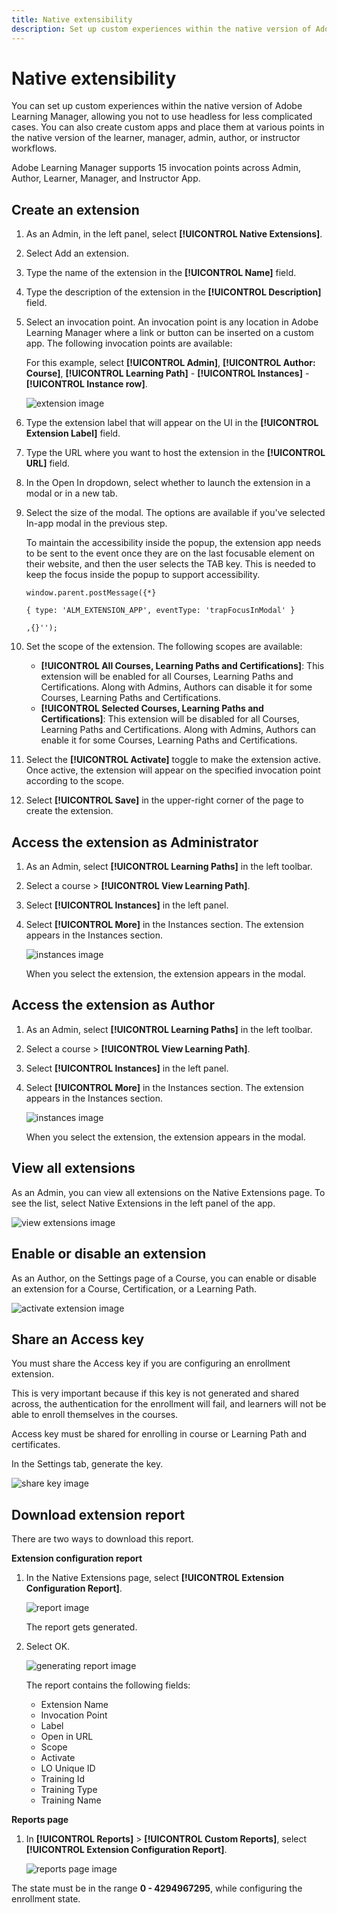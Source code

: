 ```yaml
---
title: Native extensibility
description: Set up custom experiences within the native version of Adobe Learning Manager, allowing you not to use headless for less complicated cases.
---
```

# Native extensibility

You can set up custom experiences within the native version of Adobe Learning Manager, allowing you not to use headless for less complicated cases. You can also create custom apps and place them at various points in the native version of the learner, manager, admin, author, or instructor workflows.

Adobe Learning Manager supports 15 invocation points across Admin, Author, Learner, Manager, and Instructor App.

## Create an extension

1. As an Admin, in the left panel, select **[!UICONTROL Native Extensions]**.
1. Select Add an extension.
1. Type the name of the extension in the **[!UICONTROL Name]** field.
1. Type the description of the extension in the **[!UICONTROL Description]** field.
1. Select an invocation point. An invocation point is any location in Adobe Learning Manager where a link or button can be inserted on a custom app. The following invocation points are available:

   For this example, select **[!UICONTROL Admin]**, **[!UICONTROL Author: Course]**, **[!UICONTROL Learning Path]** - **[!UICONTROL Instances]** - **[!UICONTROL Instance row]**.

   ![extension image](assets/list-native-extensions.png)

1. Type the extension label that will appear on the UI in the **[!UICONTROL Extension Label]** field.
1. Type the URL where you want to host the extension in the **[!UICONTROL URL]** field.
1. In the Open In dropdown, select whether to launch the extension in a modal or in a new tab.
1. Select the size of the modal. The options are available if you've selected In-app modal in the previous step.

   To maintain the accessibility inside the popup, the extension app needs to be sent to the event once they are on the last focusable element on their website, and then the user selects the TAB key. This is needed to keep the focus inside the popup to support accessibility.

   ```
   window.parent.postMessage({*}

   { type: 'ALM_EXTENSION_APP', eventType: 'trapFocusInModal' }

   ,{}'');
   ```

1. Set the scope of the extension. The following scopes are available:

   * **[!UICONTROL All Courses, Learning Paths and Certifications]**: This extension will be enabled for all Courses, Learning Paths and Certifications. Along with Admins, Authors can disable it for some Courses, Learning Paths and Certifications.
   * **[!UICONTROL Selected Courses, Learning Paths and Certifications]**: This extension will be disabled for all Courses, Learning Paths and Certifications. Along with Admins, Authors can enable it for some Courses, Learning Paths and Certifications.

1. Select the **[!UICONTROL Activate]** toggle to make the extension active. Once active, the extension will appear on the specified invocation point according to the scope.
1. Select **[!UICONTROL Save]** in the upper-right corner of the page to create the extension.

## Access the extension as Administrator

1. As an Admin, select **[!UICONTROL Learning Paths]** in the left toolbar.
1. Select a course > **[!UICONTROL View Learning Path]**.
1. Select **[!UICONTROL Instances]** in the left panel.
1. Select **[!UICONTROL More]** in the Instances section. The extension appears in the Instances section.

   ![instances image](assets/instances-extension.png)

   When you select the extension, the extension appears in the modal.

## Access the extension as Author

1. As an Admin, select **[!UICONTROL Learning Paths]** in the left toolbar.
1. Select a course > **[!UICONTROL View Learning Path]**.
1. Select **[!UICONTROL Instances]** in the left panel.
1. Select **[!UICONTROL More]** in the Instances section. The extension appears in the Instances section.

   ![instances image](assets/instances-extension.png)

   When you select the extension, the extension appears in the modal.

## View all extensions

As an Admin, you can view all extensions on the Native Extensions page. To see the list, select Native Extensions in the left panel of the app.

![view extensions image](assets/view-extensions.png)

## Enable or disable an extension

As an Author, on the Settings page of a Course, you can enable or disable an extension for a Course, Certification, or a Learning Path.

![activate extension image](assets/activate-extension.png)

## Share an Access key

You must share the Access key if you are configuring an enrollment extension.

This is very important because if this key is not generated and shared across, the authentication for the enrollment will fail, and learners will not be able to enroll themselves in the courses.

Access key must be shared for enrolling in course or Learning Path and certificates.

In the Settings tab, generate the key.

![share key image](assets/share-extension.png)

## Download extension report

There are two ways to download this report.

**Extension configuration report**

1. In the Native Extensions page, select **[!UICONTROL Extension Configuration Report]**.

   ![report image](assets/extension-config-report.png)

   The report gets generated. 

1. Select OK.

   ![generating report image](assets/generating-report.png)

   The report contains the following fields:

   * Extension Name           
   * Invocation Point           
   * Label   
   * Open in URL     
   * Scope  
   * Activate
   * LO Unique ID   
   * Training Id       
   * Training Type   
   * Training Name

**Reports page**

1. In **[!UICONTROL Reports]** > **[!UICONTROL Custom Reports]**, select **[!UICONTROL Extension Configuration Report]**.

   ![reports page image](assets/extension-report-page.png)

The state must be in the range **0 - 4294967295**, while configuring the enrollment state.
